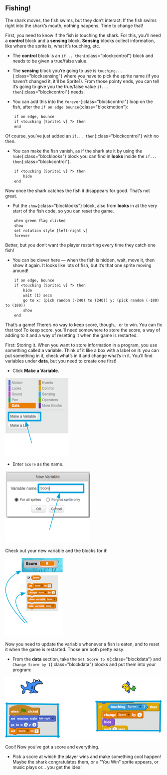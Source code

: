 ## Fishing!

The shark moves, the fish swims, but they don’t interact: If the fish swims right into the shark’s mouth, nothing happens. Time to change that!

First, you need to know if the fish is touching the shark. For this, you'll need a **control** block and a **sensing** block. **Sensing** blocks collect information, like where the sprite is, what it’s touching, etc.

+ The **control** block is an `if... then`{:class="blockcontrol"} block and needs to be given a true/false value. 

+ The **sensing** block you’re going to use is `touching...`{:class="blocksensing"} where you have to pick the sprite name (if you haven’t changed it, it'll be Sprite1). From those pointy ends, you can tell it’s going to give you the true/false value `if... then`{:class="blockcontrol"} needs.

+ You can add this into the `forever`{:class="blockcontrol"} loop on the fish, after the `if on edge bounce`{:class="blockmotion"}: 

```blocks
    if on edge, bounce
    if <touching [Sprite1 v] ?> then
    end
```

Of course, you’ve just added an `if... then`{:class="blockcontrol"} with no then. 

+ You can make the fish vanish, as if the shark ate it by using the `hide`{:class="blocklooks"} block you can find in **looks** inside the `if... then`{:class="blockcontrol"}. 

```blocks
    if <touching [Sprite1 v] ?> then
        hide
    end
```

Now once the shark catches the fish it disappears for good. That’s not great. 

+ Put the `show`{:class="blocklooks"} block, also from **looks** in at the very start of the fish code, so you can reset the game. 

```blocks
    when green flag clicked
    show
    set rotation style [left-right v]
    forever
```

Better, but you don’t want the player restarting every time they catch one fish! 

+ You can be clever here — when the fish is hidden, wait, move it, then show it again. It looks like lots of fish, but it’s that one sprite moving around! 

```blocks
    if on edge, bounce
    if <touching [Sprite1 v] ?> then
        hide
        wait (1) secs
        go to x: (pick random (-240) to (240)) y: (pick random (-180) to (180))
        show
    end
```

That’s a game! There’s no way to keep score, though... or to win. You can fix that too! To keep score, you’ll need somewhere to store the score, a way of adding to it and a way of resetting it when the game is restarted.

First: Storing it. When you want to store information in a program, you use something called a variable. Think of it like a box with a label on it: you can put something in it, check what’s in it and change what’s in it. You’ll find variables under **data**, but you need to create one first! 

+ Click **Make a Variable**.

![](images/catch5.png)

+ Enter `Score` as the name. 

![](images/catch6.png)

Check out your new variable and the blocks for it!

![](images/catch7.png)

Now you need to update the variable whenever a fish is eaten, and to reset it when the game is restarted. Those are both pretty easy:

+ From the **data** section, take the `Set Score to 0`{:class="blockdata"} and `Change Score by 1`{:class="blockdata"} blocks and put them into your program: 

![](images/catch8.png)

Cool! Now you’ve got a score and everything. 

+ Pick a score at which the player wins and make something cool happen! Maybe the shark congratulates them, or a "You Win" sprite appears, or music plays or... you get the idea!



